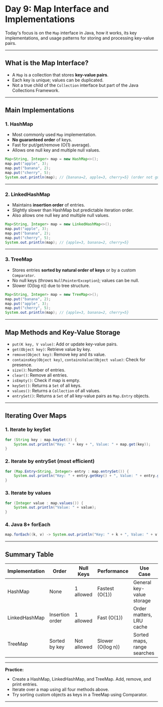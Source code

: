 # Day 9: Map Interface and Implementations

Today's focus is on the `Map` interface in Java, how it works, its key implementations, and usage patterns for storing and processing key-value pairs.

---

## What is the Map Interface?

- A `Map` is a collection that stores **key-value pairs**.
- Each key is unique; values can be duplicated.
- Not a true child of the `Collection` interface but part of the Java Collections Framework.

---

## Main Implementations

### 1. HashMap

- Most commonly used `Map` implementation.
- **No guaranteed order** of keys.
- Fast for put/get/remove (O(1) average).
- Allows one null key and multiple null values.

```java
Map<String, Integer> map = new HashMap<>();
map.put("apple", 3);
map.put("banana", 2);
map.put("cherry", 5);
System.out.println(map); // {banana=2, apple=3, cherry=5} (order not guaranteed)
```

---

### 2. LinkedHashMap

- Maintains **insertion order** of entries.
- Slightly slower than HashMap but predictable iteration order.
- Also allows one null key and multiple null values.

```java
Map<String, Integer> map = new LinkedHashMap<>();
map.put("apple", 3);
map.put("banana", 2);
map.put("cherry", 5);
System.out.println(map); // {apple=3, banana=2, cherry=5}
```

---

### 3. TreeMap

- Stores entries **sorted by natural order of keys** or by a custom `Comparator`.
- No null keys (throws `NullPointerException`); values can be null.
- Slower (O(log n)) due to tree structure.

```java
Map<String, Integer> map = new TreeMap<>();
map.put("banana", 2);
map.put("apple", 3);
map.put("cherry", 5);
System.out.println(map); // {apple=3, banana=2, cherry=5}
```

---

## Map Methods and Key-Value Storage

- `put(K key, V value)`: Add or update key-value pairs.
- `get(Object key)`: Retrieve value by key.
- `remove(Object key)`: Remove key and its value.
- `containsKey(Object key)`, `containsValue(Object value)`: Check for presence.
- `size()`: Number of entries.
- `clear()`: Remove all entries.
- `isEmpty()`: Check if map is empty.
- `keySet()`: Returns a `Set` of all keys.
- `values()`: Returns a `Collection` of all values.
- `entrySet()`: Returns a `Set` of all key-value pairs as `Map.Entry` objects.

---

## Iterating Over Maps

### 1. Iterate by keySet

```java
for (String key : map.keySet()) {
    System.out.println("Key: " + key + ", Value: " + map.get(key));
}
```

### 2. Iterate by entrySet (most efficient)

```java
for (Map.Entry<String, Integer> entry : map.entrySet()) {
    System.out.println("Key: " + entry.getKey() + ", Value: " + entry.getValue());
}
```

### 3. Iterate by values

```java
for (Integer value : map.values()) {
    System.out.println("Value: " + value);
}
```

### 4. Java 8+ forEach

```java
map.forEach((k, v) -> System.out.println("Key: " + k + ", Value: " + v));
```

---

## Summary Table

| Implementation   | Order              | Null Keys | Performance      | Use Case                             |
|------------------|--------------------|-----------|------------------|--------------------------------------|
| HashMap          | None               | 1 allowed | Fastest (O(1))   | General key-value storage            |
| LinkedHashMap    | Insertion order    | 1 allowed | Fast (O(1))      | Order matters, LRU cache             |
| TreeMap          | Sorted by key      | Not allowed | Slower (O(log n)) | Sorted maps, range searches          |

---

**Practice:**
- Create a HashMap, LinkedHashMap, and TreeMap. Add, remove, and print entries.
- Iterate over a map using all four methods above.
- Try sorting custom objects as keys in a TreeMap using Comparator.

---